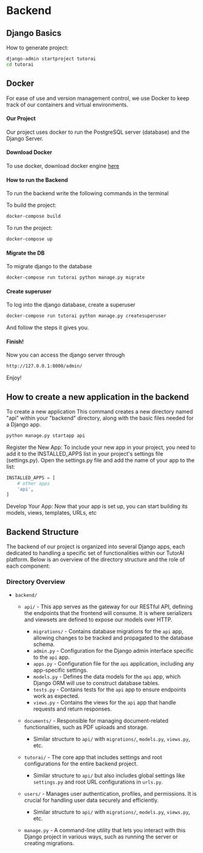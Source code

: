 # Backend

## Django Basics

How to generate project:

```bash
django-admin startproject tutorai
cd tutorai
```

## Docker

For ease of use and version management control, we use Docker to keep track of our containers and virtual environments.

#### Our Project

Our project uses docker to run the PostgreSQL server (database) and the Django Server.

#### Download Docker

To use docker, download docker engine [here](https://www.docker.com/get-started/)

#### How to run the Backend

To run the backend write the following commands in the terminal

To build the project:

```bash
docker-compose build
```

To run the project:

```bash
docker-compose up
```

#### Migrate the DB

To migrate django to the database

```bash
docker-compose run tutorai python manage.py migrate
```

#### Create superuser

To log into the django database, create a superuser

```bash
docker-compose run tutorai python manage.py createsuperuser
```

And follow the steps it gives you.

#### Finish!

Now you can access the django server through

```bash
http://127.0.0.1:8000/admin/
```

Enjoy!

## How to create a new application in the backend

To create a new application This command creates a new directory named "api" within your "backend" directory, along with the basic files needed for a Django app.

```bash
python manage.py startapp api
```

Register the New App: To include your new app in your project, you need to add it to the INSTALLED_APPS list in your project's settings file (settings.py). Open the settings.py file and add the name of your app to the list:

```py
INSTALLED_APPS = [
    # other apps
    'api',
]
```

Develop Your App: Now that your app is set up, you can start building its models, views, templates, URLs, etc

## Backend Structure

The backend of our project is organized into several Django apps, each dedicated to handling a specific set of functionalities within our TutorAI platform. Below is an overview of the directory structure and the role of each component:

### Directory Overview

-   `backend/`

    -   `api/` - This app serves as the gateway for our RESTful API, defining the endpoints that the frontend will consume. It is where serializers and viewsets are defined to expose our models over HTTP.
        -   `migrations/` - Contains database migrations for the `api` app, allowing changes to be tracked and propagated to the database schema.
        -   `admin.py` - Configuration for the Django admin interface specific to the `api` app.
        -   `apps.py` - Configuration file for the `api` application, including any app-specific settings.
        -   `models.py` - Defines the data models for the `api` app, which Django ORM will use to construct database tables.
        -   `tests.py` - Contains tests for the `api` app to ensure endpoints work as expected.
        -   `views.py` - Contains the views for the `api` app that handle requests and return responses.
    -   `documents/` - Responsible for managing document-related functionalities, such as PDF uploads and storage.

        -   Similar structure to `api/` with `migrations/`, `models.py`, `views.py`, etc.

    -   `tutorai/` - The core app that includes settings and root configurations for the entire backend project.

        -   Similar structure to `api/` but also includes global settings like `settings.py` and root URL configurations in `urls.py`.

    -   `users/` - Manages user authentication, profiles, and permissions. It is crucial for handling user data securely and efficiently.

        -   Similar structure to `api/` with `migrations/`, `models.py`, `views.py`, etc.

    -   `manage.py` - A command-line utility that lets you interact with this Django project in various ways, such as running the server or creating migrations.
